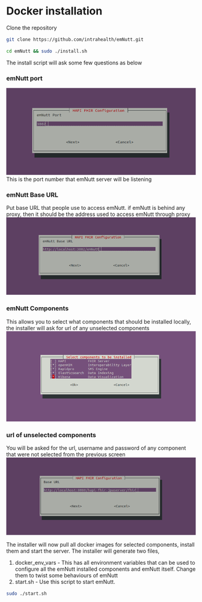 # Docker installation

Clone the repository

```bash
git clone https://github.com/intrahealth/emNutt.git
```

```bash
cd emNutt && sudo ./install.sh
```

The install script will ask some few questions as below

### emNutt port

![](../images/emNuttPort.png)
This is the port number that emNutt server will be listening

### emNutt Base URL

Put base URL that people use to access emNutt. if emNutt is behind any proxy, then it should be the address used to access emNutt through proxy
![](../images/emNuttBaseURL.png)

### emNutt Components

This allows you to select what components that should be installed locally, the installer will ask for url of any unselected components
![](../images/emNuttComponents.png)

### url of unselected components

You will be asked for the url, username and password of any component that were not selected from the previous screen
![](../images/emNuttLinkToComponents.png)

The installer will now pull all docker images for selected components, install them and start the server.
The installer will generate two files,

1. docker_env_vars - This has all environment variables that can be used to configure all the emNutt installed components and emNutt itself. Change them to twist some behaviours of emNutt
2. start.sh - Use this script to start emNutt.

```bash
sudo ./start.sh
```
